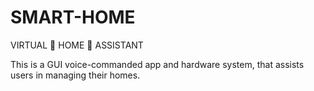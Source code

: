 # SMART-HOME
VIRTUAL 🏡 HOME 🤖 ASSISTANT

This is a GUI voice-commanded app and hardware system, that assists users in managing their homes.
